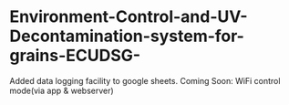 # Environment-Control-and-UV-Decontamination-system-for-grains-ECUDSG-
Added data logging facility to google sheets.
Coming Soon: WiFi control mode(via app & webserver)
